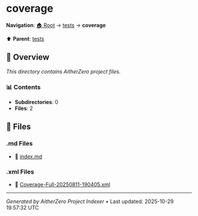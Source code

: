 # coverage

**Navigation**: [🏠 Root](../../index.md) → [tests](../index.md) → **coverage**

⬆️ **Parent**: [tests](../index.md)

## 📖 Overview

*This directory contains AitherZero project files.*

### 📊 Contents

- **Subdirectories**: 0
- **Files**: 2

## 📄 Files

### .md Files

- 📝 [index.md](./index.md)

### .xml Files

- 📄 [Coverage-Full-20250811-190405.xml](./Coverage-Full-20250811-190405.xml)

---

*Generated by AitherZero Project Indexer* • Last updated: 2025-10-29 19:57:32 UTC


